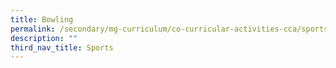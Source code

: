 ```yaml
---
title: Bowling
permalink: /secondary/mg-curriculum/co-curricular-activities-cca/sports/bowling/
description: ""
third_nav_title: Sports
---
```

